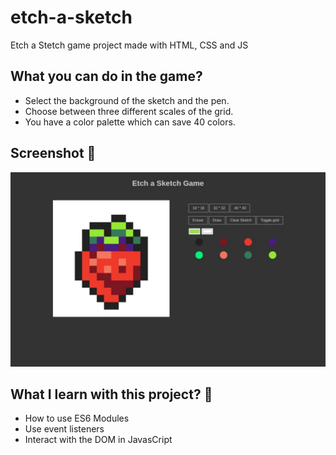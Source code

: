 # etch-a-sketch

Etch a Stetch game project made with HTML, CSS and JS

## What you can do in the game?

- Select the background of the sketch and the pen.
- Choose between three different scales of the grid.
- You have a color palette which can save 40 colors.

## Screenshot 📸

![](./assets/Captura%20web_22-11-2022_172328_localhost.jpeg)

## What I learn with this project? 💭

- How to use ES6 Modules
- Use event listeners
- Interact with the DOM in JavasCript

